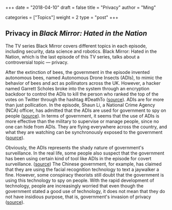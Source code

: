 +++
date = "2018-04-10"
draft = false
title = "Privacy"
author = "Ming"

categories = ["Topics"]
weight = 2
type = "post" 
+++

##  Privacy in *Black Mirror: Hated in the Nation*

The TV series Black Mirror covers different topics in each episode, including security, data science and robotics. Black Mirror: Hated in the Nation, which is the last episode of this TV series, talks about a controversial topic — privacy.

After the extinction of bees, the government in the episode invented autonomous bees, named Autonomous Drone Insects (ADIs), to mimic the behavior of bees and act as pollinators across the UK. However, a hacker named Garrett Scholes broke into the system through an encryption backdoor to control the ADIs to kill the person who ranked the top of the votes on Twitter through the hashtag #DeathTo  ([source](https://teachprivacy.com/black-mirror/)). ADIs are for more than just pollication. In the episode, Shaun Li, a National Crime Agency (NCA) officer, has admitted that the ADIs are used for government to spy on people ([source](https://www.newstatesman.com/science-tech/privacy/2016/10/you-are-living-black-mirror-episode-and-you-don-t-care)). In terms of government, it seems that the use of ADIs is more effective than the military to supervise or manage people, since no one can hide from ADIs. They are flying everywhere across the country, and what they are watching can be synchronously exposed to the government ([source](https://www.tor.com/2016/10/26/black-mirror-season-3-hated-in-the-nation-television-review/)).

Obviously, the ADIs represents the shady nature of government's surveillance. In the real life, some people also suspect that the government has been using certain kind of tool like ADIs in the episode for covert surveillance. ([source](https://www.theatlantic.com/entertainment/archive/2016/10/black-mirror-review-season-three-netflix-hated-in-the-nation/505079/)) The Chinese government, for example, has claimed that they are using the facial recognition technology to text a jaywalker a fine. However, some conspiracy theorists still doubt that the government is using this technology to spy on people. With the rapid development of technology, people are increasingly worried that even though the government stated a good use of technology, it does not mean that they do not have insidious purpose, that is, government's invasion of privacy ([source](https://nypost.com/2018/03/27/facial-recognition-technology-can-now-text-jaywalkers-a-fine/)).
